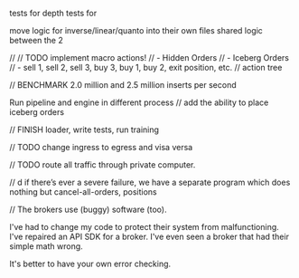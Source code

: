 tests for depth 
tests for 

move logic for inverse/linear/quanto into their own files
shared logic between the 2


// 
// TODO implement macro actions!
// - Hidden Orders
// - Iceberg Orders
// - sell 1, sell 2, sell 3, buy 3, buy 1, buy 2, exit position, etc. 
// action tree

// BENCHMARK
2.0 million and 2.5 million inserts per second

Run pipeline and engine in different process
// add the ability to place iceberg orders


// FINISH loader, write tests, run training

// TODO change ingress to egress and visa versa

// TODO route all traffic through private computer.

// d if there’s ever a severe failure, we have a separate program which does nothing but cancel-all-orders, positions

// The brokers use (buggy) software (too).

I've had to change my code to protect their system from malfunctioning. I've repaired an API SDK for a broker. I've even seen a broker that had their simple math wrong.

It's better to have your own error checking.